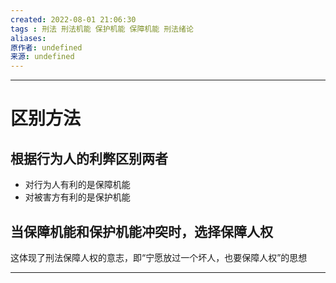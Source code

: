 ```yaml
---
created: 2022-08-01 21:06:30
tags : 刑法 刑法机能 保护机能 保障机能 刑法绪论
aliases: 
原作者: undefined
来源: undefined
---
```

---
# 区别方法
## 根据行为人的利弊区别两者
* 对行为人有利的是保障机能
* 对被害方有利的是保护机能

## 当保障机能和保护机能冲突时，选择保障人权 
这体现了刑法保障人权的意志，即“宁愿放过一个坏人，也要保障人权”的思想

---

